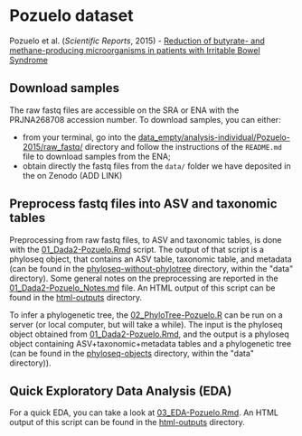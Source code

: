 # Pozuelo dataset
Pozuelo et al. (_Scientific Reports_, 2015) - [Reduction of butyrate- and methane-producing microorganisms in patients with Irritable Bowel Syndrome][1]

[1]: https://www.nature.com/articles/srep12693#Abs1


## Download samples

The raw fastq files are accessible on the SRA or ENA with the PRJNA268708 accession number. To download samples, you can either:
- from your terminal, go into the [data_empty/analysis-individual/Pozuelo-2015/raw_fastq/](data_empty/analysis-individual/Pozuelo-2015/raw_fastq/) directory and follow the instructions of the `README.md` file to download samples from the ENA;
- obtain directly the fastq files from the `data/` folder we have deposited in the on Zenodo (ADD LINK)


## Preprocess fastq files into ASV and taxonomic tables

Preprocessing from raw fastq files, to ASV and taxonomic tables, is done with the [01_Dada2-Pozuelo.Rmd](01_Dada2-Pozuelo.Rmd) script. The output of that script is a phyloseq object, that contains an ASV table, taxonomic table, and metadata (can be found in the [phyloseq-without-phylotree](../../../data/phyloseq-objects/phyloseq-without-phylotree/) directory, within the "data" directory). Some general notes on the preprocessing are reported in the [01_Dada2-Pozuelo_Notes.md](01_Dada2-Pozuelo_Notes.md) file. An HTML output of this script can be found in the [html-outputs](./html-outputs/) directory.

To infer a phylogenetic tree, the [02_PhyloTree-Pozuelo.R](02_PhyloTree-Pozuelo.R) can be run on a server (or local computer, but will take a while). The input is the phyloseq object obtained from [01_Dada2-Pozuelo.Rmd](01_Dada2-Pozuelo.Rmd), and the output is a phyloseq object containing ASV+taxonomic+metadata tables and a phylogenetic tree (can be found in the [phyloseq-objects](../../../data/phyloseq-objects/) directory, within the "data" directory)).


## Quick Exploratory Data Analysis (EDA)

For a quick EDA, you can take a look at [03_EDA-Pozuelo.Rmd](03_EDA-Pozuelo.Rmd). An HTML output of this script can be found in the [html-outputs](./html-outputs/) directory.